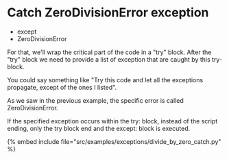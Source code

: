 # Catch ZeroDivisionError exception

* except
* ZeroDivisionError


For that, we'll wrap the critical part of the code in a "try" block.
After the "try" block we need to provide a list of exception that are
caught by this try-block.



You could say something like
"Try this code and let all the exceptions propagate, except of the ones I listed".




As we saw in the previous example, the specific error is called ZeroDivisionError.




If the specified exception occurs within the try: block, instead of the script ending,
only the try block end and the except: block is executed.


{% embed include file="src/examples/exceptions/divide_by_zero_catch.py" %}



